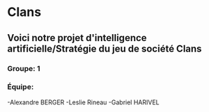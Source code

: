 # **Clans**

## Voici notre projet d'intelligence artificielle/Stratégie du jeu de société Clans


### Groupe: 1
### Équipe: 
-Alexandre BERGER
-Leslie Rineau
-Gabriel HARIVEL
